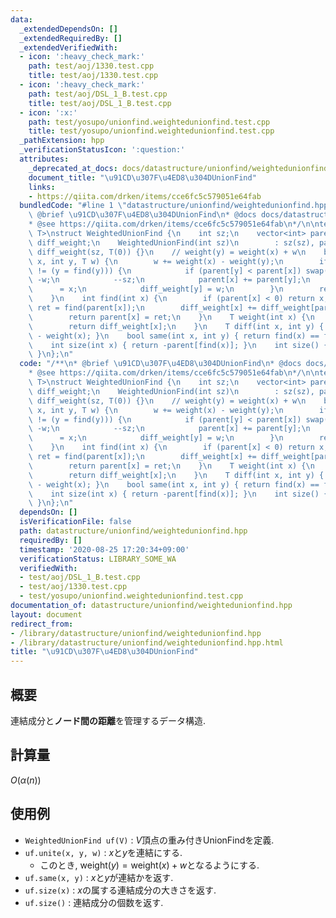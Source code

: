 ```yaml
---
data:
  _extendedDependsOn: []
  _extendedRequiredBy: []
  _extendedVerifiedWith:
  - icon: ':heavy_check_mark:'
    path: test/aoj/1330.test.cpp
    title: test/aoj/1330.test.cpp
  - icon: ':heavy_check_mark:'
    path: test/aoj/DSL_1_B.test.cpp
    title: test/aoj/DSL_1_B.test.cpp
  - icon: ':x:'
    path: test/yosupo/unionfind.weightedunionfind.test.cpp
    title: test/yosupo/unionfind.weightedunionfind.test.cpp
  _pathExtension: hpp
  _verificationStatusIcon: ':question:'
  attributes:
    _deprecated_at_docs: docs/datastructure/unionfind/weightedunionfind.md
    document_title: "\u91CD\u307F\u4ED8\u304DUnionFind"
    links:
    - https://qiita.com/drken/items/cce6fc5c579051e64fab
  bundledCode: "#line 1 \"datastructure/unionfind/weightedunionfind.hpp\"\n/**\n*\
    \ @brief \u91CD\u307F\u4ED8\u304DUnionFind\n* @docs docs/datastructure/unionfind/weightedunionfind.md\n\
    * @see https://qiita.com/drken/items/cce6fc5c579051e64fab\n*/\n\ntemplate <typename\
    \ T>\nstruct WeightedUnionFind {\n    int sz;\n    vector<int> parent;\n    vector<T>\
    \ diff_weight;\n    WeightedUnionFind(int sz)\n        : sz(sz), parent(sz, -1),\
    \ diff_weight(sz, T(0)) {}\n    // weight(y) = weight(x) + w\n    bool unite(int\
    \ x, int y, T w) {\n        w += weight(x) - weight(y);\n        if ((x = find(x))\
    \ != (y = find(y))) {\n            if (parent[y] < parent[x]) swap(x, y), w =\
    \ -w;\n            --sz;\n            parent[x] += parent[y];\n            parent[y]\
    \      = x;\n            diff_weight[y] = w;\n        }\n        return true;\n\
    \    }\n    int find(int x) {\n        if (parent[x] < 0) return x;\n        int\
    \ ret = find(parent[x]);\n        diff_weight[x] += diff_weight[parent[x]];\n\
    \        return parent[x] = ret;\n    }\n    T weight(int x) {\n        find(x);\n\
    \        return diff_weight[x];\n    }\n    T diff(int x, int y) { return weight(y)\
    \ - weight(x); }\n    bool same(int x, int y) { return find(x) == find(y); }\n\
    \    int size(int x) { return -parent[find(x)]; }\n    int size() { return sz;\
    \ }\n};\n"
  code: "/**\n* @brief \u91CD\u307F\u4ED8\u304DUnionFind\n* @docs docs/datastructure/unionfind/weightedunionfind.md\n\
    * @see https://qiita.com/drken/items/cce6fc5c579051e64fab\n*/\n\ntemplate <typename\
    \ T>\nstruct WeightedUnionFind {\n    int sz;\n    vector<int> parent;\n    vector<T>\
    \ diff_weight;\n    WeightedUnionFind(int sz)\n        : sz(sz), parent(sz, -1),\
    \ diff_weight(sz, T(0)) {}\n    // weight(y) = weight(x) + w\n    bool unite(int\
    \ x, int y, T w) {\n        w += weight(x) - weight(y);\n        if ((x = find(x))\
    \ != (y = find(y))) {\n            if (parent[y] < parent[x]) swap(x, y), w =\
    \ -w;\n            --sz;\n            parent[x] += parent[y];\n            parent[y]\
    \      = x;\n            diff_weight[y] = w;\n        }\n        return true;\n\
    \    }\n    int find(int x) {\n        if (parent[x] < 0) return x;\n        int\
    \ ret = find(parent[x]);\n        diff_weight[x] += diff_weight[parent[x]];\n\
    \        return parent[x] = ret;\n    }\n    T weight(int x) {\n        find(x);\n\
    \        return diff_weight[x];\n    }\n    T diff(int x, int y) { return weight(y)\
    \ - weight(x); }\n    bool same(int x, int y) { return find(x) == find(y); }\n\
    \    int size(int x) { return -parent[find(x)]; }\n    int size() { return sz;\
    \ }\n};\n"
  dependsOn: []
  isVerificationFile: false
  path: datastructure/unionfind/weightedunionfind.hpp
  requiredBy: []
  timestamp: '2020-08-25 17:20:34+09:00'
  verificationStatus: LIBRARY_SOME_WA
  verifiedWith:
  - test/aoj/DSL_1_B.test.cpp
  - test/aoj/1330.test.cpp
  - test/yosupo/unionfind.weightedunionfind.test.cpp
documentation_of: datastructure/unionfind/weightedunionfind.hpp
layout: document
redirect_from:
- /library/datastructure/unionfind/weightedunionfind.hpp
- /library/datastructure/unionfind/weightedunionfind.hpp.html
title: "\u91CD\u307F\u4ED8\u304DUnionFind"
---
```

## 概要

連結成分と**ノード間の距離**を管理するデータ構造.

## 計算量

$O(\alpha (n))$

## 使用例

* `WeightedUnionFind uf(V)` : $V$頂点の重み付きUnionFindを定義.
* `uf.unite(x, y, w)` : $x$と$y$を連結にする.
  * このとき, $\mathrm{weight}(y) = \mathrm{weight}(x) + w$となるようにする.
* `uf.same(x, y)` : $x$と$y$が連結かを返す.
* `uf.size(x)` : $x$の属する連結成分の大きさを返す.
* `uf.size()` : 連結成分の個数を返す.
